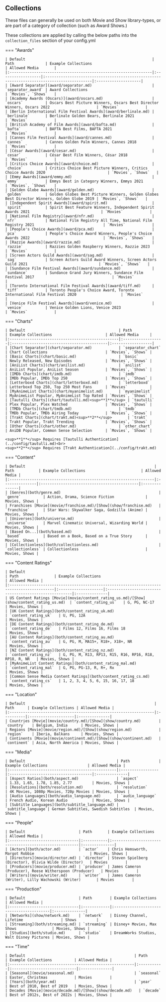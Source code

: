 ## Collections

These files can generally be used on both Movie and Show library-types, or are part of a category of collection (such as Award Shows.)

These collections are applied by calling the below paths into the `collection_files` section of your config.yml

=== "Awards"

    | Default                                                         | Path              | Example Collections                                                                        | Allowed Media       |
    |:----------------------------------------------------------------|:------------------|:-------------------------------------------------------------------------------------------|:--------------------|
    | [Award Separator](award/separator.md)                           | `separator_award` | Award Collections                                                                          | `Movies`, `Shows`   |
    | [Academy Awards (Oscars)](award/oscars.md)                      | `oscars`          | Oscars Best Picture Winners, Oscars Best Director Winners, Oscars 2022                     | `Movies`            |
    | [Berlin International Film Festival Awards](award/berlinale.md) | `berlinale`       | Berlinale Golden Bears, Berlinale 2021                                                     | `Movies`            |
    | [British Academy of Film Awards](award/bafta.md)                | `bafta`           | BAFTA Best Films, BAFTA 2021                                                               | `Movies`            |
    | [Cannes Film Festival Awards](award/cannes.md)                  | `cannes`          | Cannes Golden Palm Winners, Cannes 2018                                                    | `Movies`            |
    | [César Awards](award/cesar.md)                                  | `cesar`           | César Best Film Winners, César 2018                                                        | `Movies`            |
    | [Critics Choice Awards](award/choice.md)                        | `choice`          | Critics Choice Best Picture Winners, Critics Choice Awards 2020                            | `Movies`, `Shows`   |
    | [Emmy Awards](award/emmy.md)                                    | `emmy`            | Emmys Best in Category Winners, Emmys 2021                                                 | `Movies`, `Shows`   |
    | [Golden Globe Awards](award/golden.md)                          | `golden`          | Golden Globes Best Picture Winners, Golden Globes Best Director Winners, Golden Globe 2019 | `Movies`, `Shows`   |
    | [Independent Spirit Awards](award/spirit.md)                    | `spirit`          | Spirit Best Feature Winners, Independent Spirit Awards 2021                                | `Movies`            |
    | [National Film Registry](award/nfr.md)                          | `nfr`             | National Film Registry All Time, National Film Registry 2021                               | `Movies`            |
    | [People's Choice Awards](award/pca.md)                          | `pca`             | People's Choice Award Winners, People's Choice Awards 2022                                 | `Movies`, `Shows`   |
    | [Razzie Awards](award/razzie.md)                                | `razzie`          | Razzies Golden Raspberry Winners, Razzie 2023                                              | `Movies`            |
    | [Screen Actors Guild Awards](award/sag.md)                      | `sag`             | Screen Actors Guild Award Winners, Screen Actors Guild 2021                                | `Movies`, `Shows`   |
    | [Sundance Film Festival Awards](award/sundance.md)              | `sundance`        | Sundance Grand Jury Winners, Sundance Film Festival 2017                                   | `Movies`            |
    | [Toronto International Film Festival Awards](award/tiff.md)     | `tiff`            | Toronto People's Choice Award, Toronto International Film Festival 2020                    | `Movies`            |
    | [Venice Film Festival Awards](award/venice.md)                  | `venice`          | Venice Golden Lions, Venice 2023                                                           | `Movies`            |

=== "Charts"

    | Default                                          | Path              | Example Collections                        | Allowed Media     |
    |:-------------------------------------------------|:------------------|:-------------------------------------------|:------------------|
    | [Chart Separator](chart/separator.md)            | `separator_chart` | Chart Collections                          | `Movies`, `Shows` |
    | [Basic Charts](chart/basic.md)                   | `basic`           | Newly Released, New Episodes               | `Movies`, `Shows` |
    | [AniList Charts](chart/anilist.md)               | `anilist`         | AniList Popular, AniList Season            | `Movies`, `Shows` |
    | [IMDb Charts](chart/imdb.md)                     | `imdb`            | IMDb Popular, IMDb Top 250                 | `Movies`, `Shows` |
    | [Letterboxd Charts](chart/letterboxd.md)         | `letterboxd`      | Letterboxd Top 250, Top 250 Most Fans      | `Movies`          |
    | [MyAnimeList Charts](chart/myanimelist.md)       | `myanimelist`     | MyAnimeList Popular, MyAnimeList Top Rated | `Movies`, `Shows` |
    | [Tautulli Charts](chart/tautulli.md)<sup>**1**</sup> | `tautulli`        | Plex Popular, Plex Watched                 | `Movies`, `Shows` |
    | [TMDb Charts](chart/tmdb.md)                     | `tmdb`            | TMDb Popular, TMDb Airing Today            | `Movies`, `Shows` |
    | [Trakt Charts](chart/trakt.md)<sup>**2**</sup>       | `trakt`           | Trakt Popular, Trakt Trending              | `Movies`, `Shows` |
    | [Other Charts](chart/other.md)                   | `other_chart`     | AniDB Popular, Common Sense Selection      | `Movies`, `Shows` |
    
    <sup>**1**</sup> Requires [Tautulli Authentication](../config/tautulli.md)<br>
    <sup>**2**</sup> Requires [Trakt Authentication](../config/trakt.md)

=== "Content"

    | Default                                                          | Path           | Example Collections                         | Allowed Media |
    |:-----------------------------------------------------------------|:---------------|:--------------------------------------------|:--------------|
    | [Genres](both/genre.md)                                            | `genre`          | Action, Drama, Science Fiction              | Movies, Shows |
    | Franchises [Movie](movie/franchise.md)/[Show](show/franchise.md)   | `franchise`      | Star Wars: Skywalker Saga, Godzilla (Anime) | Movies, Shows |
    | [Universes](both/universe.md)                                      | `universe`       | Marvel Cinematic Universal, Wizarding World | Movies, Shows |
    | [Based On...](both/based.md)                                       | `based`          | Based on a Book, Based on a True Story      | Movies, Shows |
    | [Collectionless](both/collectionless.md)                           | `collectionless` | Collectionless                              | Movies, Shows |

=== "Content Ratings"
    
    | Default                                                                                   | Path                | Example Collections                                   | Allowed Media |
    |:------------------------------------------------------------------------------------------|:--------------------|:------------------------------------------------------|:--------------|
    | US Content Ratings [Movie](movie/content_rating_us.md)/[Show](show/content_rating_us.md)  | `content_rating_us`   | G, PG, NC-17                                          | Movies, Shows |
    | [UK Content Ratings](both/content_rating_uk.md)                                           | `content_rating_uk`   | U, PG, 12A                                            | Movies, Shows |
    | [DE Content Ratings](both/content_rating_de.md)                                           | `content_rating_de`   | Films 12, Films 16, Films 18                          | Movies, Shows |
    | [AU Content Ratings](both/content_rating_au.md)                                           | `content_rating_au`   | G, PG, M, MA15+, R18+, X18+, NR                        | Movies, Shows |
    | [NZ Content Ratings](both/content_rating_nz.md)                                           | `content_rating_nz`   | G, PG, M, R13, RP13, R15, R16, RP16, R18, RP18, R, NR   | Movies, Shows |
    | [MyAnimeList Content Ratings](both/content_rating_mal.md)                                 | `content_rating_mal`  | G, PG, PG-13, R, R+, Rx                               | Movies, Shows |
    | [Common Sense Media Content Ratings](both/content_rating_cs.md)                           | `content_rating_cs`   | 1, 2, 3, 4, 5, 6, 15, 16, 17, 18                      | Movies, Shows |

=== "Location"

    | Default                                                          | Path      | Example Collections | Allowed Media |
    |:-----------------------------------------------------------------|:----------|:--------------------|:--------------|
    | Countries [Movie](movie/country.md)/[Show](show/country.md)        | `country`   | Belgium, India      | Movies, Shows |
    | Regions [Movie](movie/region.md)/[Show](show/region.md)            | `region`    | Iberia, Balkans     | Movies, Shows |
    | Continents [Movie](movie/continent.md)/[Show](show/continent.md)   | `continent` | Asia, North America | Movies, Shows |

=== "Media"
    
    | Default                                         | Path             | Example Collections                  | Allowed Media |
    |:------------------------------------------------|:-----------------|:-------------------------------------|:--------------|
    | [Aspect Ratios](both/aspect.md)                 | `aspect`           | 1.33, 1.65, 1.78, 1.85, 2.77         | Movies, Shows |
    | [Resolutions](both/resolution.md)               | `resolution`       | 4K Movies, 1080p Movies, 720p Movies | Movies, Shows |
    | [Audio Languages](both/audio_language.md)       | `audio_language`   | French Audio, Korean Audio           | Movies, Shows |
    | [Subtitle Languages](both/subtitle_language.md) | `subtitle_language`| German Subtitles, Swedish Subtitles  | Movies, Shows |

=== "People"

    | Default                        | Path       | Example Collections                                    | Allowed Media |
    |:-------------------------------|:-----------|:-------------------------------------------------------|:--------------|
    | [Actors](both/actor.md)        | `actor`    | Chris Hemsworth, Margot Robbie                         | Movies, Shows |
    | [Directors](movie/director.md) | `director` | Steven Spielberg (Director), Olivia Wilde (Director)   | Movies        |
    | [Producers](movie/producer.md) | `producer` | James Cameron (Producer), Reese Witherspoon (Producer)   | Movies        |
    | [Writers](movie/writer.md)     | `writer`   | James Cameron (Writer), Lilly Wachowski (Writer)       | Movies        |

=== "Production"

    | Default                        | Path        | Example Collections                      | Allowed Media |
    |:-------------------------------|:------------|:-----------------------------------------|:--------------|
    | [Networks](show/network.md)    | `network`   | Disney Channel, Lifetime                 | Shows         |
    | [Streaming](both/streaming.md) | `streaming` | Disney+ Movies, Max Shows                | Movies, Shows |
    | [Studios](both/studio.md)      | `studio`    | DreamWorks Studios, Walt Disney Pictures | Movies, Shows |

=== "Time"

    | Default                                                 | Path       | Example Collections          | Allowed Media |
    |:--------------------------------------------------------|:-----------|:-----------------------------|:--------------|
    | [Seasonal](movie/seasonal.md)                           | `seasonal` | Easter, Christmas            | Movies        |
    | [Years](both/year.md)                                   | `year`     | Best of 2010, Best of 2019   | Movies, Shows |
    | Decades [Movie](movie/decade.md)/[Show](show/decade.md)   | `decade`   | Best of 2012s, Best of 2022s | Movies, Shows |
